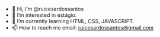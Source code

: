 - 👋 Hi, I’m @ruicesardossantos
- 👀 I’m interested in estágio.
- 🌱 I’m currently learning HTML, CSS, JAVASCRIPT.
- 📫 How to reach me email: ruicesardossantos@gmail.com

<!---
ruicesardossantos/ruicesardossantos is a ✨ special ✨ repository because its `README.md` (this file) appears on your GitHub profile.
You can click the Preview link to take a look at your changes.
--->
